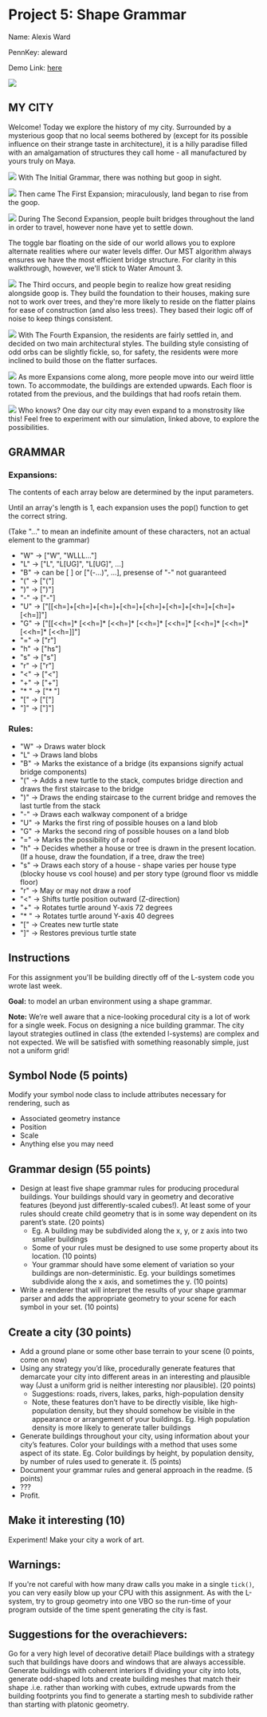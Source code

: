 
# Project 5: Shape Grammar


Name: Alexis Ward

PennKey: aleward

Demo Link: [here]()

![](starter-img.png)
## MY CITY
Welcome! Today we explore the history of my city. Surrounded by a mysterious goop that no local seems bothered by (except for its possible influence on their strange taste in architecture), it is a hilly paradise filled with an amalgamation of structures they call home  - all manufactured by yours truly on Maya.

![](expand0.png)
With The Initial Grammar, there was nothing but goop in sight.

![](expand1.png)
Then came The First Expansion; miraculously, land began to rise from the goop.

![](expand2.png)
During The Second Expansion, people built bridges throughout the land in order to travel, however none have yet to settle down.

The toggle bar floating on the side of our world allows you to explore alternate realities where our water levels differ. Our MST algorithm always ensures we have the most efficient bridge structure. For clarity in this walkthrough, however, we'll stick to Water Amount 3.

![](expand3.png)
The Third occurs, and people begin to realize how great residing alongside goop is. They build the foundation to their houses, making sure not to work over trees, and they're more likely to reside on the flatter plains for ease of construction (and also less trees). They based their logic off of noise to keep things consistent.

![](expand4.png)
With The Fourth Expansion, the residents are fairly settled in, and decided on two main architectural styles. The building style consisting of odd orbs can be slightly fickle, so, for safety, the residents were more inclined to build those on the flatter surfaces.

![](expand5.png)
As more Expansions come along, more people move into our weird little town. To accommodate, the buildings are extended upwards. Each floor is rotated from the previous, and the buildings that had roofs retain them.

![](expand6.png)
Who knows? One day our city may even expand to a monstrosity like this! Feel free to experiment with our simulation, linked above, to explore the possibilities.


## GRAMMAR
### Expansions:
The contents of each array below are determined by the input parameters.

Until an array's length is 1, each expansion uses the pop() function to get the correct string.

(Take "..." to mean an indefinite amount of these characters, not an actual element to the grammar)

* "W"  ->  ["W", "WLLL..."]
* "L"  ->  ["L", "L[UG]", "L[UG]", ...]
* "B"  ->  can be [ ] or ["(-...)", ...], presense of "-" not guaranteed
* "("  ->  ["("]
* ")"  ->  [")"]
* "-"  ->  ["-"]
* "U"  ->  ["[[<h=]+[<h=]+[<h=]+[<h=]+[<h=]+[<h=]+[<h=]+[<h=]+[<h=]]"]
* "G"  ->  ["[[<<h=]* [<<h=]* [<<h=]* [<<h=]* [<<h=]* [<<h=]* [<<h=]* [<<h=]* [<<h=]]"]
* "="  ->  ["r"]
* "h"  ->  ["hs"]
* "s"  ->  ["s"]
* "r"  ->  ["r"]
* "<"  ->  ["<"]
* "+"  ->  ["+"]
* "* "  ->  ["* "]
* "["  ->  ["["]
* "]"  ->  ["]"]


### Rules:

* "W"  ->  Draws water block
* "L"  ->  Draws land blobs
* "B"  ->  Marks the existance of a bridge (its expansions signify actual bridge components)
* "("  ->  Adds a new turtle to the stack, computes bridge direction and draws the first staircase to the bridge
* ")"  ->  Draws the ending staircase to the current bridge and removes the last turtle from the stack
* "-"  ->  Draws each walkway component of a bridge
* "U"  ->  Marks the first ring of possible houses on a land blob
* "G"  ->  Marks the second ring of possible houses on a land blob
* "="  ->  Marks the possibility of a roof
* "h"  ->  Decides whether a house or tree is drawn in the present location. (If a house, draw the foundation, if a tree, draw the tree)
* "s"  ->  Draws each story of a house - shape varies per house type (blocky house vs cool house) and per story type (ground floor vs middle floor)
* "r"  ->  May or may not draw a roof
* "<"  ->  Shifts turtle position outward (Z-direction)
* "+"  ->  Rotates turtle around Y-axis 72 degrees
* "* "  ->  Rotates turtle around Y-axis 40 degrees
* "["  ->  Creates new turtle state
* "]"  ->  Restores previous turtle state




## Instructions
For this assignment you'll be building directly off of the L-system code you
wrote last week.

**Goal:** to model an urban environment using a shape grammar.

**Note:** We’re well aware that a nice-looking procedural city is a lot of work for a single week. Focus on designing a nice building grammar. The city layout strategies outlined in class (the extended l-systems) are complex and not expected. We will be satisfied with something reasonably simple, just not a uniform grid!

## Symbol Node (5 points)
Modify your symbol node class to include attributes necessary for rendering, such as
- Associated geometry instance
- Position
- Scale
- Anything else you may need

## Grammar design (55 points)
- Design at least five shape grammar rules for producing procedural buildings. Your buildings should vary in geometry and decorative features (beyond just differently-scaled cubes!). At least some of your rules should create child geometry that is in some way dependent on its parent’s state. (20 points)
    - Eg. A building may be subdivided along the x, y, or z axis into two smaller buildings
    - Some of your rules must be designed to use some property about its location. (10 points)
    - Your grammar should have some element of variation so your buildings are non-deterministic.  Eg. your buildings sometimes subdivide along the x axis, and sometimes the y. (10 points)   
- Write a renderer that will interpret the results of your shape grammar parser and adds the appropriate geometry to your scene for each symbol in your set. (10 points)

## Create a city (30 points)
- Add a ground plane or some other base terrain to your scene (0 points, come on now)
- Using any strategy you’d like, procedurally generate features that demarcate your city into different areas in an interesting and plausible way (Just a uniform grid is neither interesting nor plausible). (20 points)
    - Suggestions: roads, rivers, lakes, parks, high-population density
    - Note, these features don’t have to be directly visible, like high-population density, but they should somehow be visible in the appearance or arrangement of your buildings. Eg. High population density is more likely to generate taller buildings
- Generate buildings throughout your city, using information about your city’s features. Color your buildings with a method that uses some aspect of its state. Eg. Color buildings by height, by population density, by number of rules used to generate it. (5 points)
- Document your grammar rules and general approach in the readme. (5 points)
- ???
- Profit.

## Make it interesting (10)
Experiment! Make your city a work of art.

## Warnings:
If you're not careful with how many draw calls you make in a single `tick()`,
you can very easily blow up your CPU with this assignment. As with the L-system,
try to group geometry into one VBO so the run-time of your program outside of
the time spent generating the city is fast.

## Suggestions for the overachievers:
Go for a very high level of decorative detail!
Place buildings with a strategy such that buildings have doors and windows that are always accessible.
Generate buildings with coherent interiors
If dividing your city into lots, generate odd-shaped lots and create building meshes that match their shape .i.e. rather than working with cubes, extrude upwards from the building footprints you find to generate a starting mesh to subdivide rather than starting with platonic geometry.
